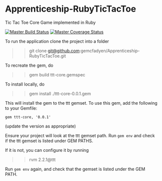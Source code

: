# Apprenticeship-RubyTicTacToe

Tic Tac Toe Core Game implemented in Ruby

[![Master Build Status](https://travis-ci.org/gemcfadyen/Apprenticeship-RubyTicTacToe.svg?branch=master)](https://travis-ci.org/gemcfadyen/Apprenticeship-RubyTicTacToe)   [![Master Coverage Status](https://coveralls.io/repos/gemcfadyen/Apprenticeship-RubyTicTacToe/badge.svg?branch=master&service=github)](https://coveralls.io/github/gemcfadyen/Apprenticeship-RubyTicTacToe?branch=master)

To run the application clone the project into a folder

>> git clone git@github.com:gemcfadyen/Apprenticeship-RubyTicTacToe.git

To recreate the gem, do
>> gem build ttt-core.gemspec

To install locally, do
>> gem install ./ttt-core-0.0.1.gem

This will install the gem to the ttt gemset.
To use this gem, add the following to your Gemfile:

`gem ttt-core, '0.0.1'`

(update the version as appropriate)

Ensure your project will look at the ttt gemset path. Run `gem env` and check if the ttt gemset is listed under GEM PATHS.

If it is not, you can configure it by running
>> rvm 2.2.1@ttt

Run `gem env` again, and check that the gemset is listed under the GEM PATH.
